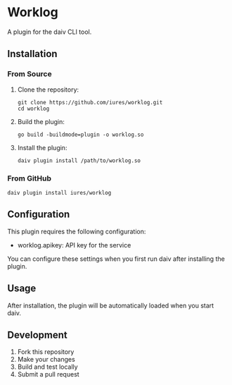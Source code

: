 # Worklog

A plugin for the daiv CLI tool.

## Installation

### From Source

1. Clone the repository:
   ```
   git clone https://github.com/iures/worklog.git
   cd worklog
   ```

2. Build the plugin:
   ```
   go build -buildmode=plugin -o worklog.so
   ```

3. Install the plugin:
   ```
   daiv plugin install /path/to/worklog.so
   ```

### From GitHub

```
daiv plugin install iures/worklog
```

## Configuration

This plugin requires the following configuration:

- worklog.apikey: API key for the service

You can configure these settings when you first run daiv after installing the plugin.

## Usage

After installation, the plugin will be automatically loaded when you start daiv.

## Development

1. Fork this repository
2. Make your changes
3. Build and test locally
4. Submit a pull request

